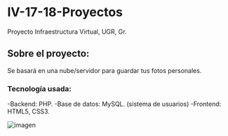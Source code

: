 # IV-17-18-Proyectos
Proyecto Infraestructura Virtual, UGR, Gr.
## Sobre el proyecto:
Se basará en una nube/servidor para guardar tus fotos personales.

### Tecnología usada:
  -Backend: PHP.
  -Base de datos: MySQL. (sistema de usuarios)
  -Frontend: HTML5, CSS3.
  
  ![imagen](IV-17-18-Proyectos/images/srceen.jpg)
